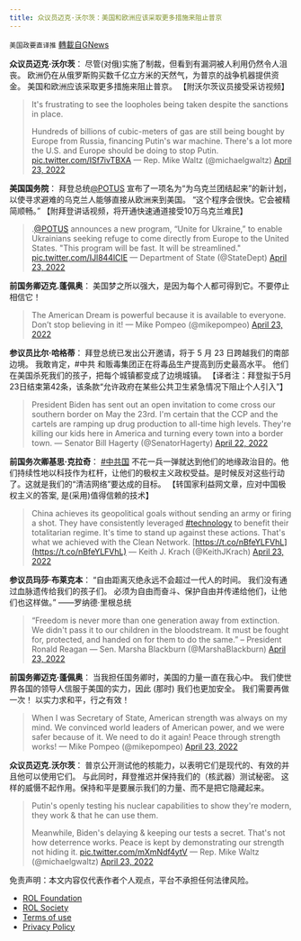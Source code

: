 ```yaml
---
title: 众议员迈克·沃尔茨：美国和欧洲应该采取更多措施来阻止普京
---
```

`美国政要直译推` [轉載自GNews](https://gnews.org/zh-hans/2401237/)

**众议员迈克·沃尔茨**： 
尽管(对俄)实施了制裁，但看到有漏洞被人利用仍然令人沮丧。 欧洲仍在从俄罗斯购买数千亿立方米的天然气，为普京的战争机器提供资金。 美国和欧洲应该采取更多措施来阻止普京。 【附沃尔茨议员接受采访视频】



> It's frustrating to see the loopholes being taken despite the sanctions in place.
> 
> Hundreds of billions of cubic-meters of gas are still being bought by Europe from Russia, financing Putin's war machine. There's a lot more the U.S. and Europe should be doing to stop Putin. [pic.twitter.com/ISf7ivTBXA](https://t.co/ISf7ivTBXA)
> — Rep. Mike Waltz (@michaelgwaltz) [April 23, 2022](https://twitter.com/michaelgwaltz/status/1517930049827188737?ref_src=twsrc%5Etfw)



**美国国务院**： 
拜登总统[@POTUS](https://twitter.com/POTUS) 宣布了一项名为“为乌克兰团结起来”的新计划，以使寻求避难的乌克兰人能够直接从欧洲来到美国。 “这个程序会很快。它会被精简顺畅。” 【附拜登讲话视频，将开通快速通道接受10万乌克兰难民】



> .[@POTUS](https://twitter.com/POTUS?ref_src=twsrc%5Etfw) announces a new program, “Unite for Ukraine,” to enable Ukrainians seeking refuge to come directly from Europe to the United States. "This program will be fast. It will be streamlined." [pic.twitter.com/IJl844lCIE](https://t.co/IJl844lCIE)
> — Department of State (@StateDept) [April 23, 2022](https://twitter.com/StateDept/status/1517873428098740224?ref_src=twsrc%5Etfw)



**前国务卿迈克.蓬佩奥**： 
美国梦之所以强大，是因为每个人都可得到它。不要停止相信它！



> The American Dream is powerful because it is available to everyone. Don’t stop believing in it!
> — Mike Pompeo (@mikepompeo) [April 23, 2022](https://twitter.com/mikepompeo/status/1517934426352664578?ref_src=twsrc%5Etfw)



**参议员比尔·哈格蒂**： 
拜登总统已发出公开邀请，将于 5 月 23 日跨越我们的南部边境。 我敢肯定，#中共 和贩毒集团正在将毒品生产提高到历史最高水平。 他们在美国杀死我们的孩子，把每个城镇都变成了边境城镇。 
【译者注：拜登拟于5月23日结束第42条，该条款“允许政府在某些公共卫生紧急情况下阻止个人引入”】



> President Biden has sent out an open invitation to come cross our southern border on May the 23rd. I'm certain that the CCP and the cartels are ramping up drug production to all-time high levels. They're killing our kids here in America and turning every town into a border town.
> — Senator Bill Hagerty (@SenatorHagerty) [April 22, 2022](https://twitter.com/SenatorHagerty/status/1517644417368301575?ref_src=twsrc%5Etfw)



**前国务次卿基思·克拉奇**：
 [#中共国](https://twitter.com/hashtag/%E4%B8%AD%E5%85%B1%E5%9B%BD?src=hashtag_click) 不花一兵一弹就达到他们的地缘政治目的。他们持续性地以科技作为杠杆，让他们的极权主义政权受益。是时候反对这些行动了。这就是我们的“清洁网络”要达成的目标。 
【转国家利益网文章，应对中国极权主义的答案, 是(采用)值得信赖的技术】



> China achieves its geopolitical goals without sending an army or firing a shot. They have consistently leveraged [#technology](https://twitter.com/hashtag/technology?src=hash&amp;ref_src=twsrc%5Etfw) to benefit their totalitarian regime. It's time to stand up against these actions. That's what we achieved with the Clean Network. [https://t.co/nBfeYLFVhL](https://t.co/nBfeYLFVhL)
> — Keith J. Krach (@KeithJKrach) [April 23, 2022](https://twitter.com/KeithJKrach/status/1517858345079742466?ref_src=twsrc%5Etfw)



**参议员玛莎·布莱克本**： 
“自由距离灭绝永远不会超过一代人的时间。 我们没有通过血脉遗传给我们的孩子们。 必须为自由而奋斗、保护自由并传递给他们，让他们也这样做。” 
——罗纳德·里根总统



> “Freedom is never more than one generation away from extinction. We didn't pass it to our children in the bloodstream. It must be fought for, protected, and handed on for them to do the same.” – President Ronald Reagan
> — Sen. Marsha Blackburn (@MarshaBlackburn) [April 23, 2022](https://twitter.com/MarshaBlackburn/status/1517995893395443721?ref_src=twsrc%5Etfw)



**前国务卿迈克·蓬佩奥**： 
当我担任国务卿时，美国的力量一直在我心中。 我们使世界各国的领导人信服于美国的实力，因此 (那时) 我们也更加安全。 我们需要再做一次！ 以实力求和平，行之有效！



> When I was Secretary of State, American strength was always on my mind. We convinced world leaders of American power, and we were safer because of it. We need to do it again! Peace through strength works!
> — Mike Pompeo (@mikepompeo) [April 23, 2022](https://twitter.com/mikepompeo/status/1517912245774307329?ref_src=twsrc%5Etfw)



**众议员迈克.沃尔茨**： 
普京公开测试他的核能力，以表明它们是现代的、有效的并且他可以使用它们。 与此同时，拜登推迟并保持我们的（核武器）测试秘密。 这样的威慑不起作用。保持和平是要展示我们的力量、而不是把它隐藏起来。



> Putin's openly testing his nuclear capabilities to show they're modern, they work & that he can use them.
> 
> Meanwhile, Biden's delaying & keeping our tests a secret. That's not how deterrence works. Peace is kept by demonstrating our strength not hiding it. [pic.twitter.com/mXmNdf4ytV](https://t.co/mXmNdf4ytV)
> — Rep. Mike Waltz (@michaelgwaltz) [April 23, 2022](https://twitter.com/michaelgwaltz/status/1517936340947644421?ref_src=twsrc%5Etfw)





 

免责声明：本文内容仅代表作者个人观点，平台不承担任何法律风险。

- [ROL Foundation](https://rolfoundation.org/)
- [ROL Society](https://rolsociety.org/)
- [Terms of use](https://gnews.org/terms-of-use-3/)
- [Privacy Policy](https://gnews.org/privacy-policy/)
